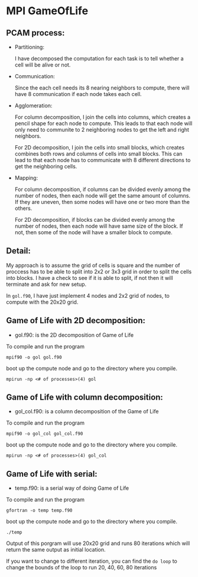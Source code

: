 
# MPI GameOfLife 

## PCAM process: 

* Partitioning: 
	
	I have decomposed the computation for each task is to tell whether a cell will be alive or not. 

* Communication: 

	Since the each cell needs its 8 nearing neighbors to compute, there will have 8 communication if each node takes each cell. 

* Agglomeration: 

	For column decomposition, I join the cells into columns, which creates a pencil shape for each node to compute. This leads to that each node will only need to communite to 2 neighboring nodes to get the left and right neighbors. 

	For 2D decomposition, I join the cells into small blocks, which creates combines both rows and columns of cells into small blocks. This can lead to that each node has to communicate with 8 different directions to get the neighboring cells. 

* Mapping: 

	For column decomposition, if columns can be divided evenly among the number of nodes, then each node will get the same amount of columns. If they are uneven, then some nodes will have one or two more than the others. 

	For 2D decomposition, if blocks can be divided evenly among the number of nodes, then each node will have same size of the block. If not, then some of the node will have a smaller block to compute. 


## Detail: 

My approach is to assume the grid of cells is square and the number of proccess has to be able to split into 2x2 or 3x3 grid in order to split the cells into blocks. 
I have a check to see if it is able to split, if not then it will terminate and ask for new setup.  

In `gol.f90`, I have just implement 4 nodes and 2x2 grid of nodes, to compute with the 20x20 grid. 


## Game of Life with 2D decomposition: 
* gol.f90: is the 2D  decomposition of Game of Life 

To compile and run the program
```
mpif90 -o gol gol.f90
```

boot up the compute node and go to the directory where you compile. 
```
mpirun -np <# of processes>(4) gol
```

## Game of Life with column decomposition: 
* gol_col.f90: is a column decomposition of the Game of Life

To compile and run the program
```
mpif90 -o gol_col gol_col.f90
```

boot up the compute node and go to the directory where you compile. 
```
mpirun -np <# of processes>(4) gol_col
```

## Game of Life with serial: 
* temp.f90: is a serial way of doing Game of Life 

To compile and run the program
```
gfortran -o temp temp.f90
```

boot up the compute node and go to the directory where you compile. 
```
./temp
```



Output of this porgram will use 20x20 grid and runs 80 iterations which will return the same output as initial location. 

If you want to change to different iteration, you can find the `do loop` to change the bounds of the loop to run 20, 40, 60, 80 iterations 

